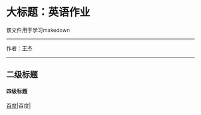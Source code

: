 大标题：英语作业
===========================
该文件用于学习makedown
****
作者：王杰
****
## 二级标题
#### 四级标题
[百度](www.baidu.com"百度")|百度| 
